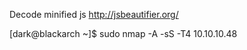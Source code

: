 Decode minified js
http://jsbeautifier.org/


[dark@blackarch ~]$ sudo nmap -A -sS -T4  10.10.10.48


